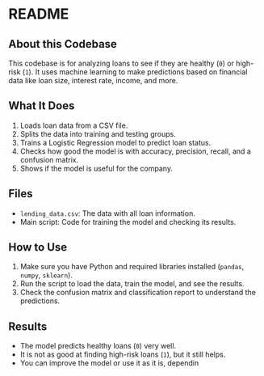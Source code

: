 # README

## About this Codebase

This codebase is for analyzing loans to see if they are healthy (`0`) or high-risk (`1`). It uses machine learning to make predictions based on financial data like loan size, interest rate, income, and more. 

## What It Does

1. Loads loan data from a CSV file.
2. Splits the data into training and testing groups.
3. Trains a Logistic Regression model to predict loan status.
4. Checks how good the model is with accuracy, precision, recall, and a confusion matrix.
5. Shows if the model is useful for the company.

## Files

- `lending_data.csv`: The data with all loan information.
- Main script: Code for training the model and checking its results.

## How to Use

1. Make sure you have Python and required libraries installed (`pandas`, `numpy`, `sklearn`).
2. Run the script to load the data, train the model, and see the results.
3. Check the confusion matrix and classification report to understand the predictions.

## Results

- The model predicts healthy loans (`0`) very well.
- It is not as good at finding high-risk loans (`1`), but it still helps.
- You can improve the model or use it as it is, dependin
